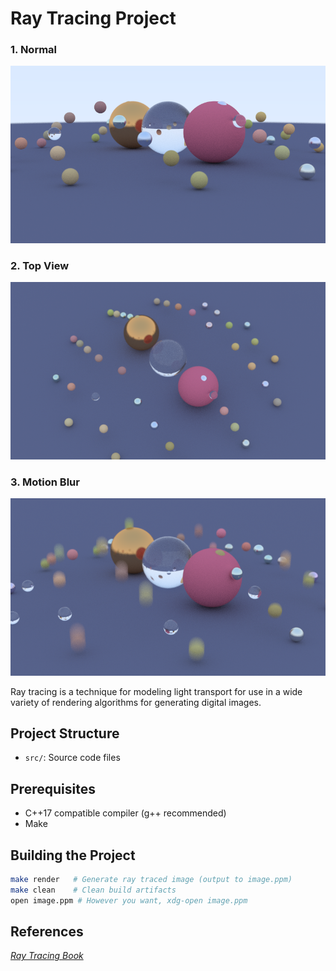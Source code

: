 # Ray Tracing Project



### 1. Normal
![img](./images/normal.png)

### 2. Top View
![img](./images/top.png)

### 3. Motion Blur
![img](./images/mb.png)

Ray tracing is a technique for modeling light transport for use in a wide variety of rendering algorithms for generating digital images.

## Project Structure

- `src/`: Source code files

## Prerequisites

- C++17 compatible compiler (g++ recommended)
- Make

## Building the Project

```bash
make render   # Generate ray traced image (output to image.ppm)
make clean    # Clean build artifacts
open image.ppm # However you want, xdg-open image.ppm
```

## References

[_Ray Tracing Book_](https://raytracing.github.io/)
